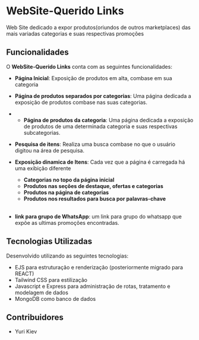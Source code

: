 # WebSite-Querido Links

Web Site dedicado a expor produtos(oriundos de outros marketplaces) das mais variadas categorias e suas respectivas promoções

## Funcionalidades

O **WebSite-Querido Links** conta com as seguintes funcionalidades:

- **Página Inicial**: Exposição de produtos em alta, combase em sua categoria

- **Página de produtos separados por categorias**: Uma página dedicada a exposição de produtos combase nas suas categorias.

- - **Página de produtos da categoria**: Uma página dedicada a exposição de produtos de uma determinada categoria e suas respectivas subcategorias.

- **Pesquisa de itens**: Realiza uma busca combase no que o usuário digitou na área de pesquisa.

- **Exposição dinamica de Itens**: Cada vez que a página é carregada há uma exibição diferente
    - **Categorias no topo da página inicial**
    - **Produtos nas seções de destaque, ofertas e categorias**
    - **Produtos na página de categorias**
    - **Produtos nos resultados para busca por palavras-chave**<br><br>
          

   
    


- **link para grupo de WhatsApp**: um link para grupo do whatsapp que expõe as ultimas promoções encontradas. 

## Tecnologias Utilizadas

Desenvolvido utilizando as seguintes tecnologias:

- EJS para estruturação e renderização (posteriormente migrado para REACT)
- Tailwind CSS para estilização
- Javascript e Express para administração de rotas, tratamento e modelagem de dados
- MongoDB como banco de dados

## Contribuidores 

- Yuri Kiev
